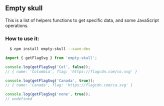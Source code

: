 ## Empty skull
This is a list of helpers functions to get specific data, and
some JavaScript operations.

### How to use it:
```bash
  $ npm install empty-skull --save-dev
```

```javascript
import { getFlagSvg } from 'empty-skull';

console.log(getFlagSvg('Col', false)); 
// { name: 'Colombia', flag: 'https://flagcdn.com/co.svg' }

console.log(getFlagSvg('Canada', true));
// { name: 'Canada', flag: 'https://flagcdn.com/ca.svg' }

console.log(getFlagSvg('none', true));
// undefined
```

